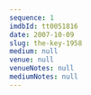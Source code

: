 ```yaml
---
sequence: 1
imdbId: tt0051816
date: 2007-10-09
slug: the-key-1958
medium: null
venue: null
venueNotes: null
mediumNotes: null
---
```


